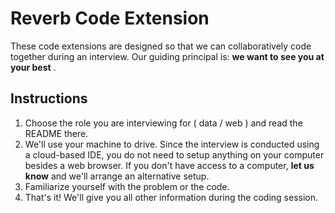 # Reverb Code Extension

These code extensions are designed so that we can collaboratively code together during an interview. Our guiding principal is: **we want to see you at your best** .

## Instructions

1. Choose the role you are interviewing for ( data / web ) and read the README there.
2. We'll use your machine to drive. Since the interview is conducted using a cloud-based IDE, you do not need to setup anything on your computer besides a web browser. If you don't have access to a computer, **let us know** and we'll arrange an alternative setup.
3. Familiarize yourself with the problem or the code.
4. That's it! We'll give you all other information during the coding session.
